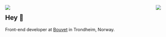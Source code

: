 <img align="left" src="https://github-readme-stats.vercel.app/api?username=dre90&count_private=true&show_icons=true&hide=stars,issues">

<img align='right' src="https://github-readme-stats.vercel.app/api/top-langs/?username=dre90">

## Hey 👋

Front-end developer at [Bouvet](https://www.bouvet.no/) in Trondheim, Norway.
